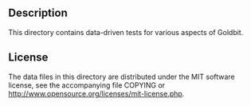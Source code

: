 Description
------------

This directory contains data-driven tests for various aspects of Goldbit.

License
--------

The data files in this directory are distributed under the MIT software
license, see the accompanying file COPYING or
http://www.opensource.org/licenses/mit-license.php.

